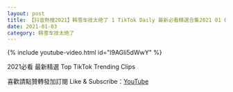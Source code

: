 ```yaml
---
layout: post
title: 【抖音熱搜2021】韩雪车技太绝了 1 TikTok Daily 最新必看精選合集2021 01 03
date: 2021-01-03
category: 韩雪车技太绝了
---
```


{% include youtube-video.html id="l9AGli5dWwY" %}

2021必看 最新精選 Top TikTok Trending Clips

喜歡請點贊轉發加訂閱 Like & Subscribe：[YouTube](https://www.youtube.com/channel/UCAoR7VcanIPd04uEq_GIylA/videos)

